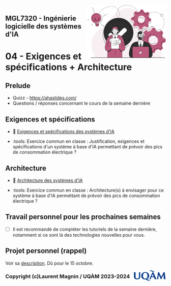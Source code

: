 <img style="float: right;" src="../../images/component_engineering.svg" alt="EngineeringAISystems" width="250"/>

## MGL7320 - Ingénierie logicielle des systèmes d'IA
# 04 - Exigences et spécifications + Architecture

## Prelude

- Quizz - https://ahaslides.com/
- Questions / réponses concernant le cours de la semaine dernière

## Exigences et spécifications

- :book: [Exigences et spécifications des systèmes d'IA](./04_requirements.pdf)

- :tools: Exercice commun en classe : Justification, exigences et spécifications d'un système à base d'IA permettant de prévoir des pics de consommation électrique ?

## Architecture

- :book: [Architecture des systèmes d'IA](./04_architecture.pdf)


- :tools: Exercice commun en classe : Architecture(s) à envisager pour ce système à base d'IA permettant de prévoir des pics de consommation électrique ?

## Travail personnel pour les prochaines semaines

- [ ] Il est recommandé de compléter les tutoriels de la semaine dernière, notamment si ce sont là des technologies nouvelles pour vous.

## Projet personnel (rappel)

Voir sa [description](../projet_personnel.md). Dû pour le 15 octobre.

<img style="float: right;" align="right" src="../../images/uqam.png" alt="uqàm" width="100"/>

### Copyright (c)Laurent Magnin / UQÀM 2023-2024